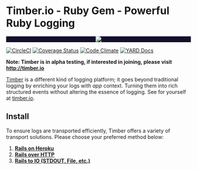 # Timber.io - Ruby Gem - Powerful Ruby Logging

<p align="center" style="background: #140f2a;">
<a href="http://github.com/timberio/timber-ruby"><img src="http://res.cloudinary.com/timber/image/upload/c_scale,w_537/v1464797600/how-it-works_sfgfjp.gif" /></a>
</p>

[![CircleCI](https://circleci.com/gh/timberio/timber-ruby.svg?style=shield&circle-token=:circle-token)](https://circleci.com/gh/timberio/timber-ruby/tree/master)
[![Coverage Status](https://coveralls.io/repos/github/timberio/timber-ruby/badge.svg?branch=master)](https://coveralls.io/github/timberio/timber-ruby?branch=master)
[![Code Climate](https://codeclimate.com/github/timberio/timber-ruby/badges/gpa.svg)](https://codeclimate.com/github/timberio/timber-ruby)
[![YARD Docs](https://camo.githubusercontent.com/448a183a8b3fe7f7b44fdb95c82eeee1e2f4ed56/687474703a2f2f696d672e736869656c64732e696f2f62616467652f796172642d646f63732d626c75652e737667)](http://www.rubydoc.info/github/timberio/timber-ruby)

**Note: Timber is in alpha testing, if interested in joining, please visit http://timber.io**

[Timber](http://timber.io) is a different kind of logging platform; it goes beyond traditional logging by enriching your logs with *app* context. Turning them into rich structured events without altering the essence of logging. See for yourself at [timber.io](http://timber.io).

## Install

To ensure logs are transported efficiently, Timber offers a variety of transport solutions. Please choose your preferred method below:

1. **[Rails on Heroku](docs/installation/rails_on_heroku.md)**
2. **[Rails over HTTP](docs/installation/rails_over_http.md)**
2. **[Rails to IO (STDOUT, File, etc.)](docs/installation/rails_to_io.md)**